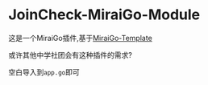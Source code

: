 # JoinCheck-MiraiGo-Module
这是一个MiraiGo插件,基于[MiraiGo-Template](https://github.com/Logiase/MiraiGo-Template)

或许其他中学社团会有这种插件的需求?

空白导入到`app.go`即可